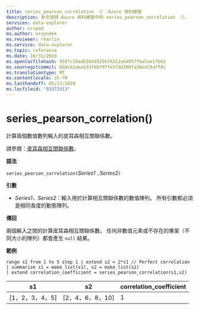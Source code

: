 ```yaml
---
title: series_pearson_correlation （）-Azure 資料總管
description: 本文說明 Azure 資料總管中的 series_pearson_correlation （）。
services: data-explorer
author: orspod
ms.author: orspodek
ms.reviewer: rkarlin
ms.service: data-explorer
ms.topic: reference
ms.date: 10/31/2019
ms.openlocfilehash: 9187c10ad62b4d925bf6211e64657fba5ae17b63
ms.sourcegitcommit: bb8c61dea193fbbf9ffe37dd200fa36e428aff8c
ms.translationtype: MT
ms.contentlocale: zh-TW
ms.lasthandoff: 05/13/2020
ms.locfileid: "83372513"
---
```

# <a name="series_pearson_correlation"></a>series_pearson_correlation()

計算兩個數值數列輸入的皮耳森相互關聯係數。

請參閱：[皮耳森相互關聯係數](https://en.wikipedia.org/wiki/Pearson_correlation_coefficient)。

**語法**

`series_pearson_correlation(`*Series1* `,`*Series2*`)`

**引數**

* *Series1，Series2*：輸入用於計算相互關聯係數的數值陣列。 所有引數都必須是相同長度的動態陣列。 

**傳回**

兩個輸入之間的計算皮耳森相互關聯係數。 任何非數值元素或不存在的專案（不同大小的陣列）都會產生 `null` 結果。

**範例**

<!-- csl: https://help.kusto.windows.net:443/Samples -->
```kusto
range s1 from 1 to 5 step 1 | extend s2 = 2*s1 // Perfect correlation
| summarize s1 = make_list(s1), s2 = make_list(s2)
| extend correlation_coefficient = series_pearson_correlation(s1,s2)
```

|s1|s2|correlation_coefficient|
|---|---|---|
|[1，2，3，4，5]|[2，4，6，8，10]|1|
